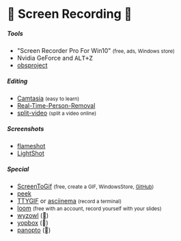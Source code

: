 # 🎥 Screen Recording 🎥

<div class="row row-cols-lg-2"><div>

##### Tools

* "Screen Recorder Pro For Win10" <small>(free, ads, Windows store)</small>
* Nvidia GeForce and <kbd>ALT+Z</kbd>
* [obsproject](https://obsproject.com/)

##### Editing

* [Camtasia](https://www.techsmith.com/video-editor.html) <small>(easy to learn)</small>
* [Real-Time-Person-Removal](https://github.com/jasonmayes/Real-Time-Person-Removal)
* [split-video](https://split-video.com/) <small>(split a video online)</small>
</div><div>

##### Screenshots

* [flameshot](https://github.com/flameshot-org/flameshot)
* [LightShot](https://app.prntscr.com/en/index.html)

##### Special

* [ScreenToGif](https://www.screentogif.com/) <small>(free, create a GIF, WindowsStore, [GitHub](https://github.com/NickeManarin/ScreenToGif))</small>
* [peek](https://github.com/phw/peek)
* [TTYGIF](https://github.com/icholy/ttygif) or [asciinema](https://asciinema.org/) <small>(record a terminal)</small>
* [loom](https://www.loom.com/) <small>(free with an account, record yourself with your slides)</small>
* [wyzowl](https://www.wyzowl.com/) (👻)
* [yopbox](https://www.yopbox.com/) (👻)
* [panopto](https://www.panopto.com/) (👻)
</div></div>